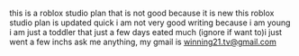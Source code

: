 this is a roblox studio plan that is not good because it is new
this roblox studio plan is updated quick
i am not very good writing because i am young
i am just a toddler that just a few days eated much
(ignore if want to)i just went a few inchs
ask me anything, my gmail is winning21.tv@gmail.com
